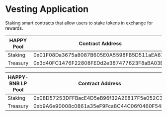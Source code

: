 # Vesting Application
Staking smart contracts that allow users to stake tokens in exchange for rewards.

HAPPY Pool | Contract Address
---|---
Staking | 0x01F08Da3675a8087B605E0A5598FB5D511aEA613
Treasury | 0x3d40FC1476F22808FEDd2e387477623F8aBA03E0

HAPPY-BNB LP Pool | Contract Address
---|---
Staking | 0x08D57253DFFBacE4D5eB96f32A2E817F5e052C34
Treasury | 0xb9A6e90008c0861a35eF9Fca8C44C06f0460F54D